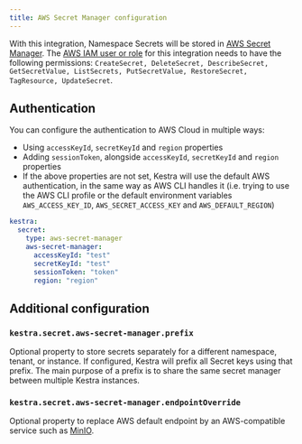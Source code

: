 ```yaml
---
title: AWS Secret Manager configuration
---
```


With this integration, Namespace Secrets will be stored in [AWS Secret Manager](https://aws.amazon.com/secrets-manager/). The [AWS IAM user or role](https://docs.aws.amazon.com/secretsmanager/latest/userguide/reference_iam-permissions.html) for this integration needs to have the following permissions: `CreateSecret, DeleteSecret, DescribeSecret, GetSecretValue, ListSecrets, PutSecretValue, RestoreSecret, TagResource, UpdateSecret`.

## Authentication

You can configure the authentication to AWS Cloud in multiple ways:
- Using `accessKeyId`, `secretKeyId` and `region` properties
- Adding `sessionToken`,  alongside `accessKeyId`, `secretKeyId` and `region` properties
- If the above properties are not set, Kestra will use the default AWS authentication, in the same way as AWS CLI handles it (i.e. trying to use the AWS CLI profile or the default environment variables `AWS_ACCESS_KEY_ID`, `AWS_SECRET_ACCESS_KEY` and `AWS_DEFAULT_REGION`)

```yaml
kestra:
  secret:
    type: aws-secret-manager
    aws-secret-manager:
      accessKeyId: "test"
      secretKeyId: "test"
      sessionToken: "token"
      region: "region"
```

## Additional configuration


### `kestra.secret.aws-secret-manager.prefix`
Optional property to store secrets separately for a different namespace, tenant, or instance. If configured, Kestra will prefix all Secret keys using that prefix. The main purpose of a prefix is to share the same secret manager between multiple Kestra instances.

### `kestra.secret.aws-secret-manager.endpointOverride`
Optional property to replace AWS default endpoint by an AWS-compatible service such as [MinIO](https://min.io/).
